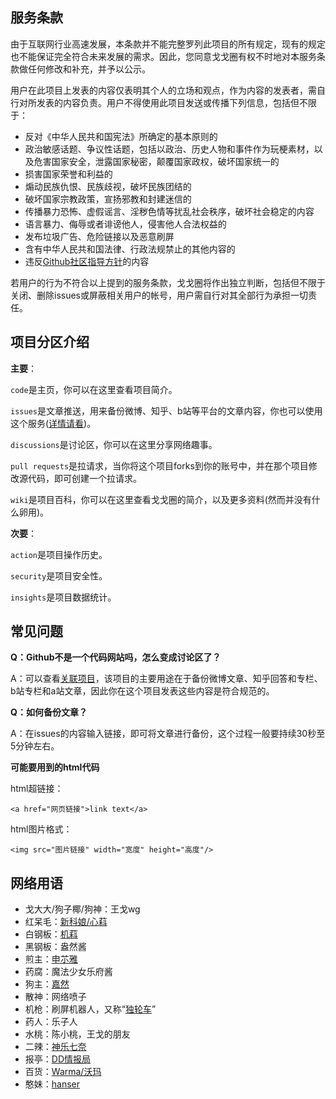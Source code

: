 ## 服务条款
由于互联网行业高速发展，本条款并不能完整罗列此项目的所有规定，现有的规定也不能保证完全符合未来发展的需求。因此，您同意戈戈圈有权不时地对本服务条款做任何修改和补充，并予以公示。

用户在此项目上发表的内容仅表明其个人的立场和观点，作为内容的发表者，需自行对所发表的内容负责。用户不得使用此项目发送或传播下列信息，包括但不限于：

* 反对《中华人民共和国宪法》所确定的基本原则的
* 政治敏感话题、争议性话题，包括以政治、历史人物和事件作为玩梗素材，以及危害国家安全，泄露国家秘密，颠覆国家政权，破坏国家统一的
* 损害国家荣誉和利益的
* 煽动民族仇恨、民族歧视，破坏民族团结的
* 破坏国家宗教政策，宣扬邪教和封建迷信的
* 传播暴力恐怖、虚假谣言、淫秽色情等扰乱社会秩序，破坏社会稳定的内容
* 语言暴力、侮辱或者诽谤他人，侵害他人合法权益的
* 发布垃圾广告、危险链接以及恶意刷屏
* 含有中华人民共和国法律、行政法规禁止的其他内容的
* 违反[Github社区指导方针](https://docs.github.com/cn/github/site-policy/github-community-guidelines)的内容

若用户的行为不符合以上提到的服务条款，戈戈圈将作出独立判断，包括但不限于关闭、删除issues或屏蔽相关用户的帐号，用户需自行对其全部行为承担一切责任。

## 项目分区介绍
**主要**：

`code`是主页，你可以在这里查看项目简介。

`issues`是文章推送，用来备份微博、知乎、b站等平台的文章内容，你也可以使用这个服务([详情请看](https://github.com/gege-circle/github-actions))。

`discussions`是讨论区，你可以在这里分享网络趣事。

`pull requests`是拉请求，当你将这个项目forks到你的账号中，并在那个项目修改源代码，即可创建一个拉请求。

`wiki`是项目百科，你可以在这里查看戈戈圈的简介，以及更多资料(然而并没有什么卵用)。

**次要**：

`action`是项目操作历史。

`security`是项目安全性。

`insights`是项目数据统计。

## 常见问题
<b>Q：Github不是一个代码网站吗，怎么变成讨论区了？</b>

A：可以查看[关联项目](https://github.com/gege-circle/github-action)，该项目的主要用途在于备份微博文章、知乎回答和专栏、b站专栏和a站文章，因此你在这个项目发表这些内容是符合规范的。

<b>Q：如何备份文章？</b>

A：在issues的内容输入链接，即可将文章进行备份，这个过程一般要持续30秒至5分钟左右。

<b>可能要用到的html代码</b>

html超链接：

`<a href="网页链接">link text</a>`

html图片格式：

`<img src="图片链接" width="宽度" height="高度"/>`

## 网络用语
* 戈大大/狗子椰/狗神：王戈wg
* 红呆毛：[新科娘/心萪](https://zh.moegirl.org.cn/新科娘)
* 白钢板：[机萪](https://zh.moegirl.org.cn/机萪)
* 黑钢板：盎然酱
* 煎主：[申䒕雅](https://zh.moegirl.org.cn/申䒕雅)
* 药腐：魔法少女乐府酱
* 狗主：[嘉然](https://zh.moegirl.org.cn/嘉然)
* 散神：网络喷子
* 机枪：刷屏机器人，又称“[独轮车](https://zh.moegirl.org.cn/独轮车)”
* 药人：乐子人
* 水桃：陈小桃，王戈的朋友
* 二辣：[神乐七奈](https://zh.moegirl.org.cn/神乐七奈)
* 报亭：[DD情报局](https://zh.moegirl.org.cn/DD情报局)
* 百货：[Warma/沃玛](https://zh.moegirl.org.cn/Warma)
* 憨妹：[hanser](https://zh.moegirl.org.cn/hanser)
